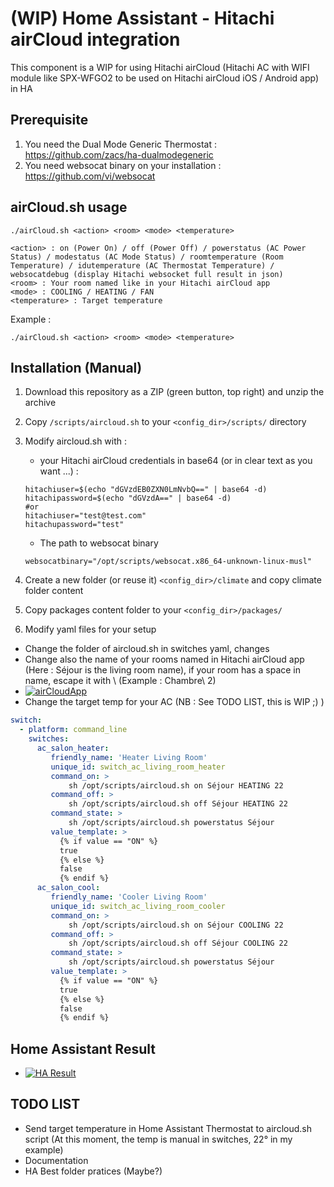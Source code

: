 # (WIP) Home Assistant - Hitachi airCloud integration

This component is a WIP for using Hitachi airCloud (Hitachi AC with WIFI module like SPX-WFGO2 to be used on Hitachi airCloud iOS / Android app) in HA

## Prerequisite
1. You need the Dual Mode Generic Thermostat : https://github.com/zacs/ha-dualmodegeneric
2. You need websocat binary on your installation : https://github.com/vi/websocat

## airCloud.sh usage
```shell
./airCloud.sh <action> <room> <mode> <temperature> 

<action> : on (Power On) / off (Power Off) / powerstatus (AC Power Status) / modestatus (AC Mode Status) / roomtemperature (Room Temperature) / idutemperature (AC Thermostat Temperature) / websocatdebug (display Hitachi websocket full result in json)
<room> : Your room named like in your Hitachi airCloud app 
<mode> : COOLING / HEATING / FAN
<temperature> : Target temperature
```



Example : 
```shell
./airCloud.sh <action> <room> <mode> <temperature> 
```

## Installation (Manual)
1. Download this repository as a ZIP (green button, top right) and unzip the archive
2. Copy `/scripts/aircloud.sh` to your `<config_dir>/scripts/` directory
3. Modify aircloud.sh with :
   * your Hitachi airCloud credentials in base64 (or in clear text as you want ...) : 
   ```shell
   hitachiuser=$(echo "dGVzdEB0ZXN0LmNvbQ==" | base64 -d)
   hitachipassword=$(echo "dGVzdA==" | base64 -d)
   #or
   hitachiuser="test@test.com"
   hitachupassword="test"
   ```
   * The path to websocat binary
   ```shell
   websocatbinary="/opt/scripts/websocat.x86_64-unknown-linux-musl"
   ```
   
4. Create a new folder (or reuse it) `<config_dir>/climate` and copy climate folder content
5. Copy packages content folder to your `<config_dir>/packages/`
6. Modify yaml files for your setup
* Change the folder of aircloud.sh in switches yaml, changes
* Change also the name of your rooms named in Hitachi airCloud app (Here : Séjour is the living room name), if your room has a space in name, escape it with \ (Example : Chambre\ 2)
* [![airCloudApp](https://i.ibb.co/0JydKFd/Screenshot-20220923-154652.jpg)](https://i.ibb.co/0JydKFd/Screenshot-20220923-154652.jpg)
* Change the target temp for your AC (NB : See TODO LIST, this is WIP ;) ) 
```yaml
switch:
  - platform: command_line 
    switches:
      ac_salon_heater:
         friendly_name: 'Heater Living Room'
         unique_id: switch_ac_living_room_heater
         command_on: >
             sh /opt/scripts/aircloud.sh on Séjour HEATING 22
         command_off: >
             sh /opt/scripts/aircloud.sh off Séjour HEATING 22
         command_state: >
             sh /opt/scripts/aircloud.sh powerstatus Séjour
         value_template: >
           {% if value == "ON" %}
           true
           {% else %}
           false
           {% endif %}
      ac_salon_cool:
         friendly_name: 'Cooler Living Room'
         unique_id: switch_ac_living_room_cooler
         command_on: >
             sh /opt/scripts/aircloud.sh on Séjour COOLING 22
         command_off: >
             sh /opt/scripts/aircloud.sh off Séjour COOLING 22
         command_state: >
             sh /opt/scripts/aircloud.sh powerstatus Séjour
         value_template: >
           {% if value == "ON" %}
           true
           {% else %}
           false
           {% endif %}

```
## Home Assistant Result
* [![HA Result](https://i.ibb.co/NCFkZ4n/HA-air-Cloud.jpg)](https://i.ibb.co/NCFkZ4n/HA-air-Cloud.jpg)


## TODO LIST
* Send target temperature in Home Assistant Thermostat to aircloud.sh script (At this moment, the temp is manual in switches, 22° in my example)
* Documentation
* HA Best folder pratices (Maybe?) 
